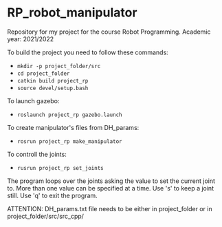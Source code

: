 # RP_robot_manipulator
Repository for my project for the course Robot Programming.
Academic year: 2021/2022

To build the project you need to follow these commands:
* ```mkdir -p project_folder/src```
* ```cd project_folder```
* ```catkin build project_rp```
* ```source devel/setup.bash```

To launch gazebo:
* ```roslaunch project_rp gazebo.launch```

To create manipulator's files from DH_params:
* ```rosrun project_rp make_manipulator```

To controll the joints:
* ```rusrun project_rp set_joints```

The program loops over the joints asking the value to set the current joint to. More than one value can be specified at a time. Use 's' to keep a joint still. Use 'q' to exit the program.

ATTENTION: DH_params.txt file needs to be either in project_folder or in project_folder/src/src_cpp/

